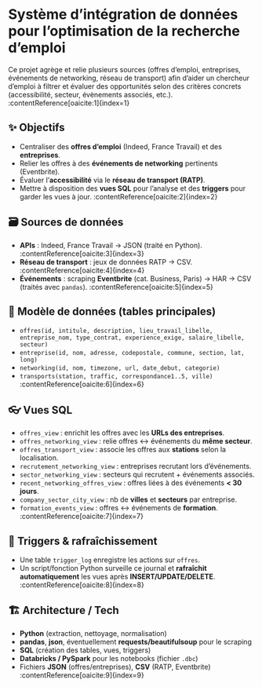 # Système d’intégration de données pour l’optimisation de la recherche d’emploi

Ce projet agrège et relie plusieurs sources (offres d’emploi, entreprises, événements de networking, réseau de transport) afin d’aider un chercheur d’emploi à filtrer et évaluer des opportunités selon des critères concrets (accessibilité, secteur, évènements associés, etc.). :contentReference[oaicite:1]{index=1}

## ✨ Objectifs
- Centraliser des **offres d’emploi** (Indeed, France Travail) et des **entreprises**.
- Relier les offres à des **événements de networking** pertinents (Eventbrite).
- Évaluer l’**accessibilité** via le **réseau de transport (RATP)**.
- Mettre à disposition des **vues SQL** pour l’analyse et des **triggers** pour garder les vues à jour. :contentReference[oaicite:2]{index=2}

## 🗃️ Sources de données
- **APIs** : Indeed, France Travail → JSON (traité en Python). :contentReference[oaicite:3]{index=3}  
- **Réseau de transport** : jeux de données RATP → CSV. :contentReference[oaicite:4]{index=4}  
- **Événements** : scraping **Eventbrite** (cat. Business, Paris) → HAR → CSV (traités avec `pandas`). :contentReference[oaicite:5]{index=5}

## 🧱 Modèle de données (tables principales)
- `offres(id, intitule, description, lieu_travail_libelle, entreprise_nom, type_contrat, experience_exige, salaire_libelle, secteur)`
- `entreprise(id, nom, adresse, codepostale, commune, section, lat, long)`
- `networking(id, nom, timezone, url, date_debut, categorie)`
- `transports(station, traffic, correspondance1..5, ville)` :contentReference[oaicite:6]{index=6}

## 👓 Vues SQL
- `offres_view` : enrichit les offres avec les **URLs des entreprises**.  
- `offres_networking_view` : relie offres ↔ événements du **même secteur**.  
- `offres_transport_view` : associe les offres aux **stations** selon la localisation.  
- `recrutement_networking_view` : entreprises recrutant lors d’événements.  
- `sector_networking_view` : secteurs qui recrutent + événements associés.  
- `recent_networking_offres_view` : offres liées à des événements **< 30 jours**.  
- `company_sector_city_view` : nb de **villes** et **secteurs** par entreprise.  
- `formation_events_view` : offres ↔ événements de **formation**. :contentReference[oaicite:7]{index=7}

## 🔔 Triggers & rafraîchissement
- Une table `trigger_log` enregistre les actions sur `offres`.
- Un script/fonction Python surveille ce journal et **rafraîchit automatiquement** les vues après **INSERT/UPDATE/DELETE**. :contentReference[oaicite:8]{index=8}

## 🏗️ Architecture / Tech
- **Python** (extraction, nettoyage, normalisation)
- **pandas**, **json**, éventuellement **requests/beautifulsoup** pour le scraping
- **SQL** (création des tables, vues, triggers)
- **Databricks / PySpark** pour les notebooks (fichier `.dbc`)  
- Fichiers **JSON** (offres/entreprises), **CSV** (RATP, Eventbrite) :contentReference[oaicite:9]{index=9}


